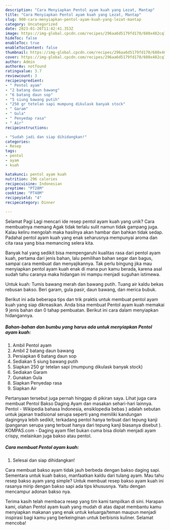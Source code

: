 ```yaml
---
description: "Cara Menyiapkan Pentol ayam kuah yang Lezat, Mantap"
title: "Cara Menyiapkan Pentol ayam kuah yang Lezat, Mantap"
slug: 900-cara-menyiapkan-pentol-ayam-kuah-yang-lezat-mantap
category: Uncategorized
date: 2023-01-26T11:42:41.353Z
image: https://img-global.cpcdn.com/recipes/296aa6d5179fd170/680x482cq70/pentol-ayam-kuah-foto-resep-utama.jpg
hideToc: false
enableToc: true
enableTocContent: false
thumbnail: https://img-global.cpcdn.com/recipes/296aa6d5179fd170/680x482cq70/pentol-ayam-kuah-foto-resep-utama.jpg
cover: https://img-global.cpcdn.com/recipes/296aa6d5179fd170/680x482cq70/pentol-ayam-kuah-foto-resep-utama.jpg
author: Admin
authorAv: notfound
ratingvalue: 3.7
reviewcount: 3
recipeingredient:
- " Pentol ayam"
- "2 batang daun bawang"
- "6 batang daun sop"
- "5 siung bawang putih"
- "250 gr tetelan sapi mumpung dikulask banyak stock"
- " Garam"
- " Gula"
- " Penyedap rasa"
- " Air"
recipeinstructions:

- "Sudah jadi dan siap dihidangkan!"
categories:
- Resep
tags:
- pentol
- ayam
- kuah

katakunci: pentol ayam kuah 
nutrition: 296 calories
recipecuisine: Indonesian
preptime: "PT28M"
cooktime: "PT40M"
recipeyield: "4"
recipecategory: Dinner

---
```



Selamat Pagi Lagi mencari ide resep pentol ayam kuah yang unik? Cara membuatnya memang Agak tidak terlalu sulit namun tidak gampang juga. Kalau keliru mengolah maka hasilnya akan hambar dan bahkan tidak sedap. Padahal pentol ayam kuah yang enak seharusnya mempunyai aroma dan cita rasa yang bisa memancing selera kita.


Banyak hal yang sedikit bisa mempengaruhi kualitas rasa dari pentol ayam kuah, pertama dari jenis bahan, lalu pemilihan bahan segar dan bagus, sampai cara membuat dan menyajikannya. Tak perlu bingung jika mau menyiapkan pentol ayam kuah enak di mana pun kamu berada, karena asal sudah tahu caranya maka hidangan ini mampu menjadi suguhan istimewa.

Untuk kuah: Tumis bawang merah dan bawang putih. Tuang air kaldu bekas rebusan bakso. Beri garam, gula pasir, daun bawang, dan merica bubuk.


Berikut ini ada beberapa tips dan trik praktis untuk membuat pentol ayam kuah yang siap dikreasikan. Anda bisa membuat Pentol ayam kuah memakai 9 jenis bahan dan 0 tahap pembuatan. Berikut ini cara dalam menyiapkan hidangannya.

<!--inarticleads1-->

##### Bahan-bahan dan bumbu yang harus ada untuk menyiapkan Pentol ayam kuah:

1. Ambil  Pentol ayam
1. Ambil 2 batang daun bawang
1. Persiapkan 6 batang daun sop
1. Sediakan 5 siung bawang putih
1. Siapkan 250 gr tetelan sapi (mumpung dikulask banyak stock)
1. Sediakan  Garam
1. Gunakan  Gula
1. Siapkan  Penyedap rasa
1. Siapkan  Air


Pertanyaan tersebut juga pernah hinggap di pikiran saya. Lihat juga cara membuat Pentol Bakso Daging Ayam dan masakan sehari-hari lainnya. Pentol - Wikipedia bahasa Indonesia, ensiklopedia bebas ) adalah sebutan untuk jajanan tradisional serupa seperti yang memiliki kandungan dagingnya lebih sedikit, terkadang pentol hanya terbuat dari tepung kanji (panganan serupa yang terbuat hanya dari tepung kanji biasanya disebut ). KOMPAS.com - Daging ayam filet bukan cuma bisa diolah menjadi ayam crispy, melainkan juga bakso atau pentol. 

<!--inarticleads2-->

##### Cara membuat Pentol ayam kuah:


1. Selesai dan siap dihidangkan!

Cara membuat bakso ayam tidak jauh berbeda dengan bakso daging sapi. Sementara untuk kuah bakso, manfaatkan kaldu dari tulang ayam. Mau tahu resep bakso ayam yang simple? Untuk membuat resep bakso ayam kuah ini rasanya mirip dengan bakso sapi ada tips khususnya. Yaitu dengan mencampur adonan bakso nya. 

Terima kasih telah membaca resep yang tim kami tampilkan di sini. Harapan kami, olahan Pentol ayam kuah yang mudah di atas dapat membantu kamu menyiapkan makanan yang enak untuk keluarga/teman maupun menjadi inspirasi bagi kamu yang berkeinginan untuk berbisnis kuliner. Selamat mencoba!
